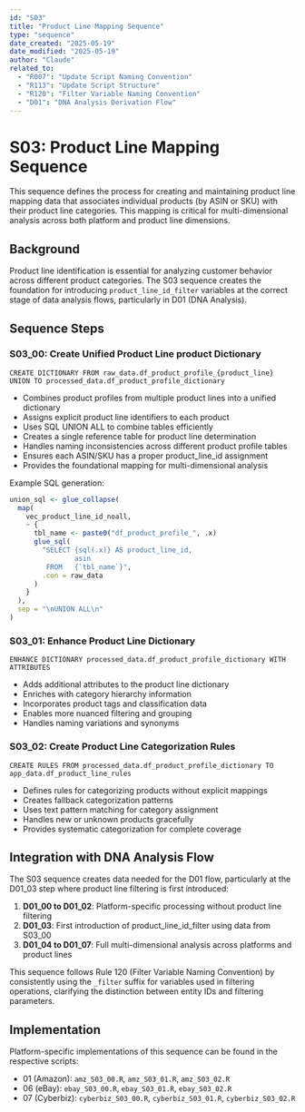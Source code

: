 ```yaml
---
id: "S03"
title: "Product Line Mapping Sequence"
type: "sequence"
date_created: "2025-05-19"
date_modified: "2025-05-19"
author: "Claude"
related_to:
  - "R007": "Update Script Naming Convention"
  - "R113": "Update Script Structure"
  - "R120": "Filter Variable Naming Convention"
  - "D01": "DNA Analysis Derivation Flow"
---
```


# S03: Product Line Mapping Sequence

This sequence defines the process for creating and maintaining product line mapping data that associates individual products (by ASIN or SKU) with their product line categories. This mapping is critical for multi-dimensional analysis across both platform and product line dimensions.

## Background

Product line identification is essential for analyzing customer behavior across different product categories. The S03 sequence creates the foundation for introducing `product_line_id_filter` variables at the correct stage of data analysis flows, particularly in D01 (DNA Analysis).

## Sequence Steps

### S03_00: Create Unified Product Line product Dictionary

```
CREATE DICTIONARY FROM raw_data.df_product_profile_{product_line} UNION TO processed_data.df_product_profile_dictionary
```

- Combines product profiles from multiple product lines into a unified dictionary
- Assigns explicit product line identifiers to each product
- Uses SQL UNION ALL to combine tables efficiently
- Creates a single reference table for product line determination
- Handles naming inconsistencies across different product profile tables
- Ensures each ASIN/SKU has a proper product_line_id assignment
- Provides the foundational mapping for multi-dimensional analysis

Example SQL generation:
```R
union_sql <- glue_collapse(
  map(
    vec_product_line_id_noall,
    ~ {
      tbl_name <- paste0("df_product_profile_", .x)  
      glue_sql(
        "SELECT {sql(.x)} AS product_line_id,
                asin
         FROM   {`tbl_name`}",
        .con = raw_data
      )
    }
  ),
  sep = "\nUNION ALL\n"
)
```

### S03_01: Enhance Product Line Dictionary

```
ENHANCE DICTIONARY processed_data.df_product_profile_dictionary WITH ATTRIBUTES
```

- Adds additional attributes to the product line dictionary
- Enriches with category hierarchy information
- Incorporates product tags and classification data
- Enables more nuanced filtering and grouping
- Handles naming variations and synonyms

### S03_02: Create Product Line Categorization Rules

```
CREATE RULES FROM processed_data.df_product_profile_dictionary TO app_data.df_product_line_rules
```

- Defines rules for categorizing products without explicit mappings
- Creates fallback categorization patterns
- Uses text pattern matching for category assignment
- Handles new or unknown products gracefully
- Provides systematic categorization for complete coverage

## Integration with DNA Analysis Flow

The S03 sequence creates data needed for the D01 flow, particularly at the D01_03 step where product line filtering is first introduced:

1. **D01_00 to D01_02**: Platform-specific processing without product line filtering
2. **D01_03**: First introduction of product_line_id_filter using data from S03_00
3. **D01_04 to D01_07**: Full multi-dimensional analysis across platforms and product lines

This sequence follows Rule 120 (Filter Variable Naming Convention) by consistently using the `_filter` suffix for variables used in filtering operations, clarifying the distinction between entity IDs and filtering parameters.

## Implementation

Platform-specific implementations of this sequence can be found in the respective scripts:

- 01 (Amazon): `amz_S03_00.R`, `amz_S03_01.R`, `amz_S03_02.R`
- 06 (eBay): `ebay_S03_00.R`, `ebay_S03_01.R`, `ebay_S03_02.R`
- 07 (Cyberbiz): `cyberbiz_S03_00.R`, `cyberbiz_S03_01.R`, `cyberbiz_S03_02.R`